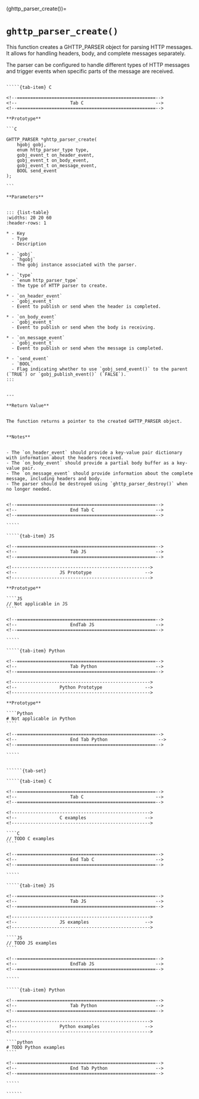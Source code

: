 <!-- ============================================================== -->
(ghttp_parser_create())=
# `ghttp_parser_create()`
<!-- ============================================================== -->


This function creates a GHTTP_PARSER object for parsing HTTP messages. It allows for handling headers, body, and complete messages separately.

The parser can be configured to handle different types of HTTP messages and trigger events when specific parts of the message are received.


<!------------------------------------------------------------>
<!--                    Prototypes                          -->
<!------------------------------------------------------------>

``````{tab-set}

`````{tab-item} C

<!--====================================================-->
<!--                    Tab C                           -->
<!--====================================================-->

**Prototype**

```C

GHTTP_PARSER *ghttp_parser_create(
    hgobj gobj,
    enum http_parser_type type,
    gobj_event_t on_header_event,
    gobj_event_t on_body_event,
    gobj_event_t on_message_event,
    BOOL send_event
);

```

**Parameters**


::: {list-table}
:widths: 20 20 60
:header-rows: 1

* - Key
  - Type
  - Description

* - `gobj`
  - `hgobj`
  - The gobj instance associated with the parser.

* - `type`
  - `enum http_parser_type`
  - The type of HTTP parser to create.

* - `on_header_event`
  - `gobj_event_t`
  - Event to publish or send when the header is completed.

* - `on_body_event`
  - `gobj_event_t`
  - Event to publish or send when the body is receiving.

* - `on_message_event`
  - `gobj_event_t`
  - Event to publish or send when the message is completed.

* - `send_event`
  - `BOOL`
  - Flag indicating whether to use `gobj_send_event()` to the parent (`TRUE`) or `gobj_publish_event()` (`FALSE`).
:::


---

**Return Value**


The function returns a pointer to the created GHTTP_PARSER object.


**Notes**


- The `on_header_event` should provide a key-value pair dictionary with information about the headers received.
- The `on_body_event` should provide a partial body buffer as a key-value pair.
- The `on_message_event` should provide information about the complete message, including headers and body.
- The parser should be destroyed using `ghttp_parser_destroy()` when no longer needed.


<!--====================================================-->
<!--                    End Tab C                       -->
<!--====================================================-->

`````

`````{tab-item} JS

<!--====================================================-->
<!--                    Tab JS                          -->
<!--====================================================-->

<!---------------------------------------------------->
<!--                JS Prototype                    -->
<!---------------------------------------------------->

**Prototype**

````JS
// Not applicable in JS
````

<!--====================================================-->
<!--                    EndTab JS                       -->
<!--====================================================-->

`````

`````{tab-item} Python

<!--====================================================-->
<!--                    Tab Python                      -->
<!--====================================================-->

<!---------------------------------------------------->
<!--                Python Prototype                -->
<!---------------------------------------------------->

**Prototype**

````Python
# Not applicable in Python
````

<!--====================================================-->
<!--                    End Tab Python                   -->
<!--====================================================-->

`````

``````

<!------------------------------------------------------------>
<!--                    Examples                            -->
<!------------------------------------------------------------>

```````{dropdown} Examples

``````{tab-set}

`````{tab-item} C

<!--====================================================-->
<!--                    Tab C                           -->
<!--====================================================-->

<!---------------------------------------------------->
<!--                C examples                      -->
<!---------------------------------------------------->

````C
// TODO C examples
````

<!--====================================================-->
<!--                    End Tab C                       -->
<!--====================================================-->

`````

`````{tab-item} JS

<!--====================================================-->
<!--                    Tab JS                          -->
<!--====================================================-->

<!---------------------------------------------------->
<!--                JS examples                     -->
<!---------------------------------------------------->

````JS
// TODO JS examples
````

<!--====================================================-->
<!--                    EndTab JS                       -->
<!--====================================================-->

`````

`````{tab-item} Python

<!--====================================================-->
<!--                    Tab Python                      -->
<!--====================================================-->

<!---------------------------------------------------->
<!--                Python examples                 -->
<!---------------------------------------------------->

````python
# TODO Python examples
````

<!--====================================================-->
<!--                    End Tab Python                  -->
<!--====================================================-->

`````

``````

```````

